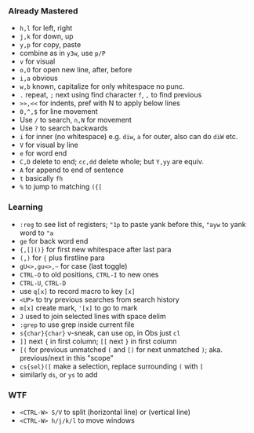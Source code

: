 ### Already Mastered
- `h,l` for left, right
- `j,k` for down, up
- `y,p` for copy, paste
- combine as in `y3w`, use `p/P`
- `v` for visual
- `o,O` for open new line, after, before
- `i,a` obvious
- `w,b` known, capitalize for only whitespace no punc.
- `.` repeat, `;` next using find character `f`, `,` to find previous
- `>>,<<` for indents, pref with N to apply below lines
- `0,^,$` for line movement
- Use `/` to search, `n,N` for movement
- Use `?` to search backwards
- `i` for inner (no whitespace) e.g. `diw`, `a` for outer, also can do `diW` etc.
- `V` for visual by line
- `e` for word end
- `C,D` delete to end; `cc,dd` delete whole; but `Y,yy` are equiv.
- `A` for append to end of sentence
- `t` basically `fh`
- `%` to jump to matching `({[`
### Learning
- `:reg` to see list of registers; `"1p` to paste yank before this, `"ayw` to yank word to `"a`
-  `ge` for back word end
- `{,[]()}` for first new whitespace after last para
- `(,)` for `{` plus firstline para
- `gU<>,gu<>,~` for case (last toggle)
- `CTRL-O` to old positions, `CTRL-I` to new ones
- `CTRL-U`, `CTRL-D`
- use `q[x]` to record macro to key `[x]`
- `<UP>` to try previous searches from search history
- `m[x]` create mark, `'[x]` to go to mark
- `J` used to join selected lines with space delim
- `:grep` to use grep inside current file
- `s{char}{char}` v-sneak, can use op, in Obs just `cl`
- `]]` next `{` in first column; `[[` next `}` in first column
- `[(` for previous unmatched `(` and `[)` for next unmatched `)`; aka. previous/next in this "scope"
- `cs{sel}([` make a selection, replace surrounding `(` with `[`
- similarly `ds`, or `ys` to add
### WTF
- `<CTRL-W> S/V` to split (horizontal line) or (vertical line)
- `<CTRL-W> h/j/k/l` to move windows